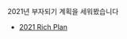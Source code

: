 2021년 부자되기 계획을 세워봤습니다 
- [2021 Rich Plan](https://lyhy0310.medium.com/%EB%B6%80%EC%9E%90-%EB%90%98%EA%B8%B0-step-1-rich-plan-6a893abac9e4)